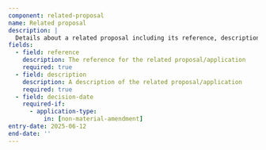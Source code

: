 ```yaml
---
component: related-proposal
name: Related proposal
description: |
  Details about a related proposal including its reference, description and decision date
fields:
  - field: reference
    description: The reference for the related proposal/application
    required: true
  - field: description
    description: A description of the related proposal/application
    required: true
  - field: decision-date
    required-if:
      - application-type:
          in: [non-material-amendment]
entry-date: 2025-06-12
end-date: ''
---
```

